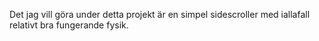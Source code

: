 Det jag vill göra under detta projekt är en simpel sidescroller med iallafall relativt bra fungerande fysik.